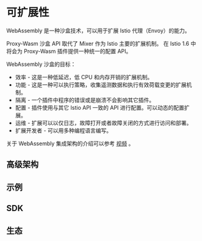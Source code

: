 # 可扩展性

WebAssembly 是一种沙盒技术，可以用于扩展 Istio 代理（Envoy）的能力。

Proxy-Wasm 沙盒 API 取代了 Mixer 作为 Istio 主要的扩展机制。
在 Istio 1.6 中将会为 Proxy-Wasm 插件提供一种统一的配置 API。

WebAssembly 沙盒的目标：

 - 效率 - 这是一种低延迟，低 CPU 和内存开销的扩展机制。
 - 功能 - 这是一种可以执行策略，收集遥测数据和执行有效荷载变更的扩展机制。
 - 隔离 - 一个插件中程序的错误或是崩溃不会影响其它插件。
 - 配置 - 插件使用与其它 Istio API 一致的 API 进行配置。可以动态的配置扩展。
 - 运维 - 扩展可以以仅日志，故障打开或者故障关闭的方式进行访问和部署。
 - 扩展开发者 - 可以用多种编程语言编写。

关于  WebAssembly 集成架构的介绍可以参考 [视频](https://youtu.be/XdWmm_mtVXI) 。

## 高级架构



## 示例



## SDK



## 生态



